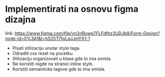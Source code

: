 # Implementirati na osnovu figma dizajna

link:  https://www.figma.com/file/yn2nBuwp7FLFdfhz3UDJb8/Form-Design?node-id=0%3A1&t=hS25T7fpLqJJmYX1-1

* Pisati stilizaciju unutar style taga.
* Odraditi css reset na pocetku.
* Stilizaciju organizovati u klase gde to ima smisla.
* Ne koristiti nigde na stranici inline style.
* Koristiti semanticke tagove gde to ima smisla.

